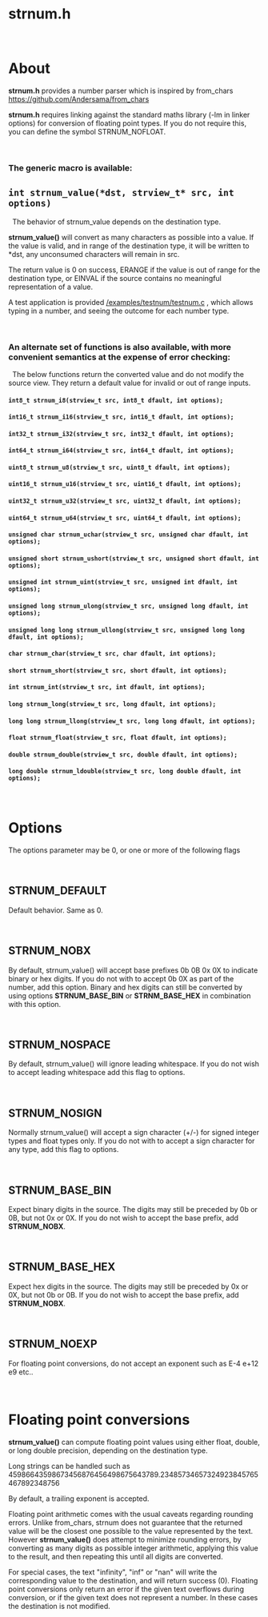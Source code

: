 # strnum.h

&nbsp;
&nbsp;
# About
 __strnum.h__ provides a number parser which is inspired by from_chars https://github.com/Andersama/from_chars

__strnum.h__ requires linking against the standard maths library (-lm in linker options) for conversion of floating point types.
 If you do not require this, you can define the symbol STRNUM_NOFLOAT.


&nbsp;
### The generic macro is available:
## `int strnum_value(*dst, strview_t* src, int options)`

&nbsp;
 The behavior of strnum_value depends on the destination type.
 
 __strnum_value()__ will convert as many characters as possible into a value. If the value is valid, and in range of the destination type, it will be written to *dst, any unconsumed characters will remain in src. 

The return value is 0 on success, ERANGE if the value is out of range for the destination type, or EINVAL if the source contains no meaningful representation of a value.

A test application is provided [/examples/testnum/testnum.c](/examples/testnum/testnum.c) , which allows typing in a number, and seeing the outcome for each number type.

&nbsp;
&nbsp;

### An alternate set of functions is also available, with more convenient semantics at the expense of error checking:

&nbsp;
 The below functions return the converted value and do not modify the source view. They return a default value for invalid or out of range inputs.

####	`int8_t strnum_i8(strview_t src, int8_t dfault, int options);`
####	`int16_t strnum_i16(strview_t src, int16_t dfault, int options);`
####	`int32_t strnum_i32(strview_t src, int32_t dfault, int options);`
####	`int64_t strnum_i64(strview_t src, int64_t dfault, int options);`
####	`uint8_t strnum_u8(strview_t src, uint8_t dfault, int options);`
####	`uint16_t strnum_u16(strview_t src, uint16_t dfault, int options);`
####	`uint32_t strnum_u32(strview_t src, uint32_t dfault, int options);`
####	`uint64_t strnum_u64(strview_t src, uint64_t dfault, int options);`
####	`unsigned char strnum_uchar(strview_t src, unsigned char dfault, int options);`
####	`unsigned short strnum_ushort(strview_t src, unsigned short dfault, int options);`
####	`unsigned int strnum_uint(strview_t src, unsigned int dfault, int options);`
####	`unsigned long strnum_ulong(strview_t src, unsigned long dfault, int options);`
####	`unsigned long long strnum_ullong(strview_t src, unsigned long long dfault, int options);`
####	`char strnum_char(strview_t src, char dfault, int options);`
####	`short strnum_short(strview_t src, short dfault, int options);`
####	`int strnum_int(strview_t src, int dfault, int options);`
####	`long strnum_long(strview_t src, long dfault, int options);`
####	`long long strnum_llong(strview_t src, long long dfault, int options);`
####	`float strnum_float(strview_t src, float dfault, int options);`
####	`double strnum_double(strview_t src, double dfault, int options);`
####	`long double strnum_ldouble(strview_t src, long double dfault, int options);`


&nbsp;
# Options

The options parameter may be 0, or one or more of the following flags

&nbsp;
&nbsp;
## __STRNUM_DEFAULT__

 Default behavior. Same as 0.

&nbsp;
## __STRNUM_NOBX__

 By default, strnum_value() will accept base prefixes 0b 0B 0x 0X to indicate binary or hex digits.
 If you do not with to accept 0b 0X as part of the number, add this option. Binary and hex digits can still be converted by using options __STRNUM_BASE_BIN__ or 
 __STRNM_BASE_HEX__ in combination with this option.


&nbsp;
&nbsp;
## __STRNUM_NOSPACE__

 By default, strnum_value() will ignore leading whitespace. If you do not wish to accept leading whitespace add this flag to options.

&nbsp;
&nbsp;
## __STRNUM_NOSIGN__

 Normally strnum_value() will accept a sign character (+/-) for signed integer types and float types only. If you do not with to accept a sign character for any type, add this flag to options.

&nbsp;
&nbsp;
## __STRNUM_BASE_BIN__

 Expect binary digits in the source. The digits may still be preceded by 0b or 0B, but not 0x or 0X. If you do not wish to accept the base prefix, add __STRNUM_NOBX__.
 
&nbsp;
&nbsp;
## __STRNUM_BASE_HEX__

 Expect hex digits in the source. The digits may still be preceded by 0x or 0X, but not 0b or 0B. If you do not wish to accept the base prefix, add __STRNUM_NOBX__.

&nbsp;
&nbsp;
## __STRNUM_NOEXP__

 For floating point conversions, do not accept an exponent such as E-4 e+12 e9 etc..

&nbsp;
&nbsp;
# Floating point conversions

__strnum_value()__ can compute floating point values using either float, double, or long double precision, depending on the destination type.

Long strings can be handled such as 45986643598673456876456498675643789.23485734657324923845765467892348756

By default, a trailing exponent is accepted.

Floating point arithmetic comes with the usual caveats regarding rounding errors. Unlike from_chars, strnum does not guarantee that the returned value will be the closest one possible to the value represented by the text. However __strnum_value()__ does attempt to minimize rounding errors, by converting as many digits as possible integer arithmetic, applying this value to the result, and then repeating this until all digits are converted.

 For special cases, the text "infinity", "inf" or "nan" will write the corresponding value to the destination, and will return success (0). Floating point conversions only return an error if the given text overflows during conversion, or if the given text does not represent a number. In these cases the destination is not modified.
